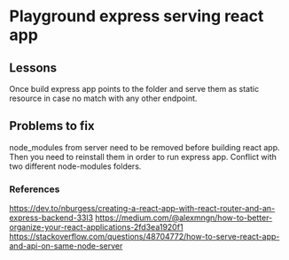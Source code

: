 # Playground express serving react app

## Lessons

Once build express app points to the folder and serve them as static resource in case no match with any other endpoint.

## Problems to fix

node_modules from server need to be removed before building react app. Then you need to reinstall them in order to run express app. Conflict with two different node-modules folders.

### References

<https://dev.to/nburgess/creating-a-react-app-with-react-router-and-an-express-backend-33l3>
<https://medium.com/@alexmngn/how-to-better-organize-your-react-applications-2fd3ea1920f1>
<https://stackoverflow.com/questions/48704772/how-to-serve-react-app-and-api-on-same-node-server>
